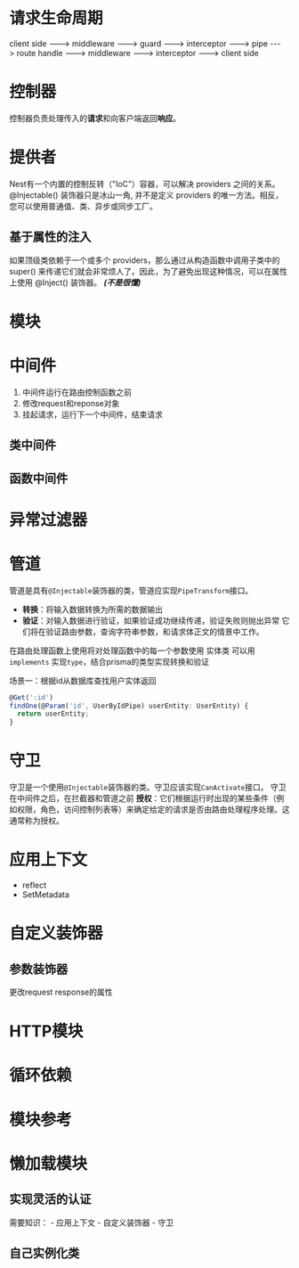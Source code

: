 # 请求生命周期
client side ---> middleware ---> guard ---> interceptor ---> pipe ---> route handle ---> middleware ---> interceptor ---> client side



# 控制器
控制器负责处理传入的**请求**和向客户端返回**响应**。


# 提供者
Nest有一个内置的控制反转（"IoC"）容器，可以解决 providers 之间的关系。@Injectable() 装饰器只是冰山一角, 并不是定义 providers 的唯一方法。相反，您可以使用普通值、类、异步或同步工厂。

## 基于属性的注入

如果顶级类依赖于一个或多个 providers，那么通过从构造函数中调用子类中的 super() 来传递它们就会非常烦人了。因此，为了避免出现这种情况，可以在属性上使用 @Inject() 装饰器。
***(不是很懂)***

# 模块

# 中间件
1. 中间件运行在路由控制函数之前
2. 修改request和reponse对象
3. 挂起请求，运行下一个中间件，结束请求

## 类中间件


## 函数中间件


# 异常过滤器


# 管道
管道是具有`@Injectable`装饰器的类，管道应实现`PipeTransform`接口。


- **转换**：将输入数据转换为所需的数据输出
- **验证**：对输入数据进行验证，如果验证成功继续传递，验证失败则抛出异常
它们将在验证路由参数，查询字符串参数，和请求体正文的情景中工作。

在路由处理函数上使用将对处理函数中的每一个参数使用
实体类 可以用 `implements` 实现`type`，结合prisma的类型实现转换和验证

场景一：根据id从数据库查找用户实体返回
```ts
@Get(':id')
findOne(@Param('id', UserByIdPipe) userEntity: UserEntity) {
  return userEntity;
}
```

# 守卫
守卫是一个使用`@Injectable`装饰器的类。守卫应该实现`CanActivate`接口。
守卫在中间件之后，在拦截器和管道之前
**授权**：它们根据运行时出现的某些条件（例如权限，角色，访问控制列表等）来确定给定的请求是否由路由处理程序处理。这通常称为授权。




# 应用上下文
- reflect
- SetMetadata


# 自定义装饰器


## 参数装饰器
更改request response的属性



# HTTP模块


# 循环依赖

# 模块参考

# 懒加载模块










## 实现灵活的认证
需要知识：
    - 应用上下文
    - 自定义装饰器
    - 守卫 


## 自己实例化类


